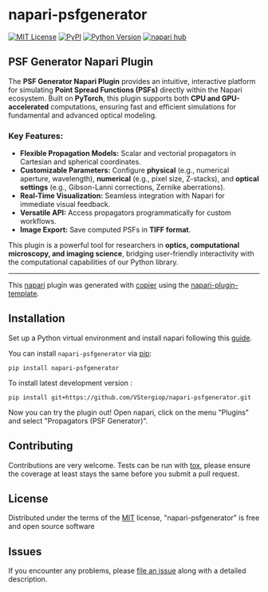 # napari-psfgenerator

[![MIT License](https://img.shields.io/github/license/Biomedical-Imaging-Group/napari-psfgenerator)](https://github.com/Biomedical-Imaging-Group/napari-psfgenerator/raw/main/LICENSE)
[![PyPI](https://img.shields.io/pypi/v/napari-psfgenerator.svg?color=green)](https://pypi.org/project/napari-psfgenerator)
[![Python Version](https://img.shields.io/pypi/pyversions/napari-psfgenerator.svg?color=green)](https://python.org)
[![napari hub](https://img.shields.io/endpoint?url=https://api.napari-hub.org/shields/napari-psfgenerator)](https://napari-hub.org/plugins/napari-psfgenerator)

## PSF Generator Napari Plugin

The **PSF Generator Napari Plugin** provides an intuitive, interactive platform for simulating **Point Spread Functions (PSFs)** directly within the Napari ecosystem. Built on **PyTorch**, this plugin supports both **CPU and GPU-accelerated** computations, ensuring fast and efficient simulations for fundamental and advanced optical modeling.

### Key Features:

- **Flexible Propagation Models:** Scalar and vectorial propagators in Cartesian and spherical coordinates.
- **Customizable Parameters:** Configure **physical** (e.g., numerical aperture, wavelength), **numerical** (e.g., pixel size, Z-stacks), and **optical settings** (e.g., Gibson-Lanni corrections, Zernike aberrations).
- **Real-Time Visualization:** Seamless integration with Napari for immediate visual feedback.
- **Versatile API:** Access propagators programmatically for custom workflows.
- **Image Export:** Save computed PSFs in **TIFF format**.

This plugin is a powerful tool for researchers in **optics, computational microscopy, and imaging science**, bridging user-friendly interactivity with the computational capabilities of our Python library.

----------------------------------

This [napari] plugin was generated with [copier] using the [napari-plugin-template].

<!--
Don't miss the full getting started guide to set up your new package:
https://github.com/napari/napari-plugin-template#getting-started

and review the napari docs for plugin developers:
https://napari.org/stable/plugins/index.html
-->

## Installation

Set up a Python virtual environment and install napari following this [guide].

You can install `napari-psfgenerator` via [pip]:

    pip install napari-psfgenerator

To install latest development version :

    pip install git+https://github.com/VStergiop/napari-psfgenerator.git


Now you can try the plugin out! Open napari, click on the menu "Plugins" and select "Propagators (PSF Generator)".


## Contributing

Contributions are very welcome. Tests can be run with [tox], please ensure
the coverage at least stays the same before you submit a pull request.

## License

Distributed under the terms of the [MIT] license,
"napari-psfgenerator" is free and open source software

## Issues

If you encounter any problems, please [file an issue] along with a detailed description.

[napari]: https://github.com/napari/napari
[copier]: https://copier.readthedocs.io/en/stable/
[@napari]: https://github.com/napari
[MIT]: http://opensource.org/licenses/MIT
[BSD-3]: http://opensource.org/licenses/BSD-3-Clause
[GNU GPL v3.0]: http://www.gnu.org/licenses/gpl-3.0.txt
[GNU LGPL v3.0]: http://www.gnu.org/licenses/lgpl-3.0.txt
[Apache Software License 2.0]: http://www.apache.org/licenses/LICENSE-2.0
[Mozilla Public License 2.0]: https://www.mozilla.org/media/MPL/2.0/index.txt
[napari-plugin-template]: https://github.com/napari/napari-plugin-template
[guide]: https://napari.org/dev/tutorials/fundamentals/installation.html
[file an issue]: https://github.com/VStergiop/napari-psfgenerator/issues
[tox]: https://tox.readthedocs.io/en/latest/
[pip]: https://pypi.org/project/pip/
[PyPI]: https://pypi.org/
[psf_generator library]: https://github.com/Biomedical-Imaging-Group/psf_generator
[plugin]: https://github.com/Biomedical-Imaging-Group/napari-psfgenerator
